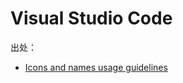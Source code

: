 # Visual Studio Code

出处：

- [Icons and names usage guidelines](https://code.visualstudio.com/brand)
